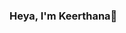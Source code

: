 ### Heya, I'm Keerthana👋

<!--
**keerthanaj2004/keerthanaj2004** is a ✨ _special_ ✨ repository because its `README.md` (this file) appears on your GitHub profile.

Here are some ideas to get you started:

- 🔭 I’m currently working on a python project
- 🌱 I’m currently learning Front End Development
- 👯 I’m looking to collaborate on ...
- 🤔 I’m looking for help with ...
- 💬 Ask me about Python or C or Web development
- 📫 How to reach me: LinkedIn- https://www.linkedin.com/in/keerthana-j-97197a225/
- 😄 Pronouns: She/Her
- ⚡ Fun fact: I am a crazy Developer
-->

